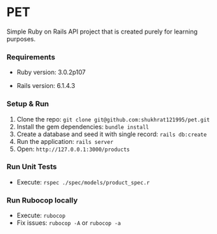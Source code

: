 # PET

Simple Ruby on Rails API project that is created purely for learning purposes.

### Requirements

- Ruby version: 3.0.2p107

- Rails version: 6.1.4.3

### Setup & Run

1. Clone the repo: `git clone git@github.com:shukhrat121995/pet.git`
2. Install the gem dependencies: `bundle install`
3. Create a database and seed it with single record: `rails db:create`
4. Run the application: `rails server`
5. Open: `http://127.0.0.1:3000/products`

### Run Unit Tests

- Execute: `rspec ./spec/models/product_spec.r`

### Run Rubocop locally

- Execute: `rubocop`
- Fix issues: `rubocop -A` or `rubocop -a`
